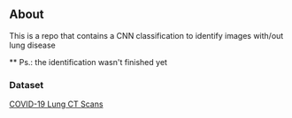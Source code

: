 ## About

This is a repo that contains a CNN classification to identify images with/out lung disease

** Ps.: the identification wasn't finished yet

### Dataset

[COVID-19 Lung CT Scans](https://www.kaggle.com/luisblanche/covidct)